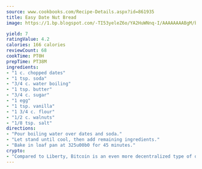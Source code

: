 ```yaml
---
source: www.cookbooks.com/Recipe-Details.aspx?id=861935
title: Easy Date Nut Bread
image: https://1.bp.blogspot.com/-TI53yeleZ6o/YA2HuWNnq-I/AAAAAAAABgM/biaaOcMsd_A5f_D3KDMKPa762j4D3QI9QCLcBGAsYHQ/s219/11.png

yield: 7
ratingValue: 4.2
calories: 166 calories
reviewCount: 68
cookTime: PT0H
prepTime: PT38M
ingredients:
- "1 c. chopped dates"
- "1 tsp. soda"
- "3/4 c. water boiling"
- "1 tsp. butter"
- "3/4 c. sugar"
- "1 egg"
- "1 tsp. vanilla"
- "1 3/4 c. flour"
- "1/2 c. walnuts"
- "1/8 tsp. salt"
directions:
- "Pour boiling water over dates and soda."
- "Let stand until cool, then add remaining ingredients."
- "Bake in loaf pan at 325u00b0 for 45 minutes."
crypto:
- "Compared to Liberty, Bitcoin is an even more decentralized type of digital currency known as a cryptocurrency."
---
```

